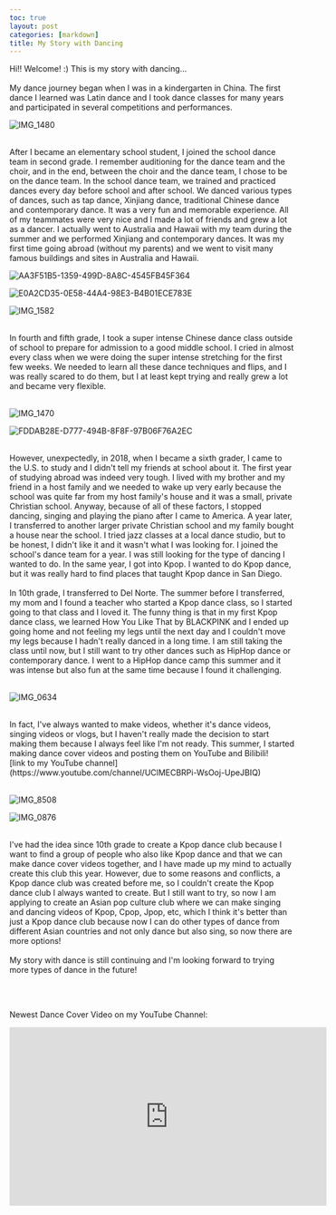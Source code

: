 ```yaml
---
toc: true
layout: post
categories: [markdown]
title: My Story with Dancing
---
```


Hi!! Welcome! :) This is my story with dancing...
<br>
<br>
My dance journey began when I was in a kindergarten in China. The first dance I learned was Latin dance and I took dance classes for many years and participated in several competitions and performances.
<br>

![IMG_1480](https://user-images.githubusercontent.com/89223976/189721951-6013aa56-2a9e-4a87-8f00-7697439af91d.JPG)

<br>
After I became an elementary school student, I joined the school dance team in second grade. I remember auditioning for the dance team and the choir, and in the end, between the choir and the dance team, I chose to be on the dance team. In the school dance team, we trained and practiced dances every day before school and after school. We danced various types of dances, such as tap dance, Xinjiang dance, traditional Chinese dance and contemporary dance. It was a very fun and memorable experience. All of my teammates were very nice and I made a lot of friends and grew a lot as a dancer. I actually went to Australia and Hawaii with my team during the summer and we performed Xinjiang and contemporary dances. It was my first time going abroad (without my parents) and we went to visit many famous buildings and sites in Australia and Hawaii. 
<br>

![AA3F51B5-1359-499D-8A8C-4545FB45F364](https://user-images.githubusercontent.com/89223976/189721100-b13ff50c-4941-49ca-8c95-dff32c2aa37f.jpeg)

![E0A2CD35-0E58-44A4-98E3-B4B01ECE783E](https://user-images.githubusercontent.com/89223976/189720918-bca54a85-0993-467a-a8b2-a5e43c9e71ff.jpeg)

![IMG_1582](https://user-images.githubusercontent.com/89223976/189721839-8dd60993-2416-45f5-a91b-29cbe18aef5a.JPG)

<br>
In fourth and fifth grade, I took a super intense Chinese dance class outside of school to prepare for admission to a good middle school. I cried in almost every class when we were doing the super intense stretching for the first few weeks. We needed to learn all these dance techniques and flips, and I was really scared to do them, but I at least kept trying and really grew a lot and became very flexible.
<br>
<br>

![IMG_1470](https://user-images.githubusercontent.com/89223976/189722154-0172f4f5-fe99-401e-8973-984e07e4b5dd.JPG)

![FDDAB28E-D777-494B-8F8F-97B06F76A2EC](https://user-images.githubusercontent.com/89223976/189721246-5c2c2fef-c07a-41ff-ad0b-b50ecd0b309b.jpeg)

<br>
However, unexpectedly, in 2018, when I became a sixth grader, I came to the U.S. to study and I didn't tell my friends at school about it. The first year of studying abroad was indeed very tough. I lived with my brother and my friend in a host family and we needed to wake up very early because the school was quite far from my host family's house and it was a small, private Christian school. Anyway, because of all of these factors, I stopped dancing, singing and playing the piano after I came to America. A year later, I transferred to another larger private Christian school and my family bought a house near the school. I tried jazz classes at a local dance studio, but to be honest, I didn't like it and it wasn't what I was looking for. I joined the school's dance team for a year. I was still looking for the type of dancing I wanted to do. In the same year, I got into Kpop. I wanted to do Kpop dance, but it was really hard to find places that taught Kpop dance in San Diego.
<br>
<br>
In 10th grade, I transferred to Del Norte. The summer before I transferred, my mom and I found a teacher who started a Kpop dance class, so I started going to that class and I loved it. The funny thing is that in my first Kpop dance class, we learned How You Like That by BLACKPINK and I ended up going home and not feeling my legs until the next day and I couldn't move my legs because I hadn't really danced in a long time. I am still taking the class until now, but I still want to try other dances such as HipHop dance or contemporary dance. I went to a HipHop dance camp this summer and it was intense but also fun at the same time because I found it challenging.

<br>
<br>

![IMG_0634](https://user-images.githubusercontent.com/89223976/189723865-2760610e-024c-4db4-861e-382953c191e0.jpg)

<br>
In fact, I've always wanted to make videos, whether it's dance videos, singing videos or vlogs, but I haven't really made the decision to start making them because I always feel like I'm not ready. This summer, I started making dance cover videos and posting them on YouTube and Bilibili! 
<br>
[link to my YouTube channel](https://www.youtube.com/channel/UClMECBRPi-WsOoj-UpeJBIQ) 
<br>
<br>

![IMG_8508](https://user-images.githubusercontent.com/89223976/189724605-da1f43a5-724e-40a5-bb4d-8e2170977f8c.JPG)

![IMG_0876](https://user-images.githubusercontent.com/89223976/189724609-fe01d86b-a83a-48c1-93c0-af61a996f7b0.JPG)

<br>
I've had the idea since 10th grade to create a Kpop dance club because I want to find a group of people who also like Kpop dance and that we can make dance cover videos together, and I have made up my mind to actually create this club this year. However, due to some reasons and conflicts, a Kpop dance club was created before me, so I couldn't create the Kpop dance club I always wanted to create. But I still want to try, so now I am applying to create an Asian pop culture club where we can make singing and dancing videos of Kpop, Cpop, Jpop, etc, which I think it's better than just a Kpop dance club because now I can do other types of dance from different Asian countries and not only dance but also sing, so now there are more options! 
<br>
<br>
My story with dance is still continuing and I'm looking forward to trying more types of dance in the future!

<br><br>

Newest Dance Cover Video on my YouTube Channel:
<iframe width="560" height="315" src="https://www.youtube.com/embed/nPUMdzx6ZwU" title="YouTube video player" frameborder="0" allow="accelerometer; autoplay; clipboard-write; encrypted-media; gyroscope; picture-in-picture" allowfullscreen></iframe>
